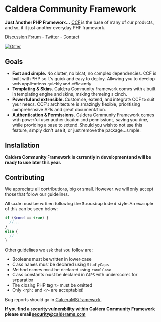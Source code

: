 # Caldera Community Framework

**Just Another PHP Framework...** [CCF](http://framework.calderams.com) is the base of many of our products, and so, it it just another everyday PHP framework.

[Discussion Forum](http://calderams.com/forum) -
[Twitter](http://twitter.com/CalderaMS) -
[Contact](mailto:sales@calderams.org)

[![Gitter](https://badges.gitter.im/Join%20Chat.svg)](https://gitter.im/CalderaMS/CalderaPublic)

## Goals

- **Fast and simple.** No clutter, no bloat, no complex dependencies. CCF is built with PHP so it's quick and easy to deploy. Allowing you to develop web applications quickly and efficiently.
- **Templating & Skins.** Caldera Community Framework comes with a built in templating engine and skins, making themeing a cinch.
- **Powerful and extensible.** Customise, extend, and integrate CCF to suit your needs. CCF's architecture is amazingly flexible, prioritising comprehensive APIs and great documentation.
- **Authentication & Permissions.** Caldera Community Framework comes with powerful user authentication and permissions, saving you time, while providing a base to extend. Should you wish to not use this feature, simply don't use it, or just remove the package...simple.

## Installation

**Caldera Community Framework is currently in development and will be ready to use later this year.**

## Contributing

We appreciate all contributions, big or small. However, we will only accept those that follow our guidelines.

All code must be written following the Stroustrup indent style. An example of this can be seen below:

 ```php
 if ($cond == true) {
   //...
 }
 else {
   //...
 }

 ```

Other guidelines we ask that you follow are:

- Booleans must be written in lower-case
- Class names must be declared using `StudlyCaps`
- Method names must be declared using `camelCase`
- Class constants must be declared in `CAPS` with underscores for separation
- The closing PHP tag `?>` must be omitted
- Only `<?php` and `<?=` are acceptable)!

Bug reports should go in [CalderaMS/framework](https://github.com/CalderaMS/framework/issues).


**If you find a security vulnerability within Caldera Community Framework please email security@calderams.com**

